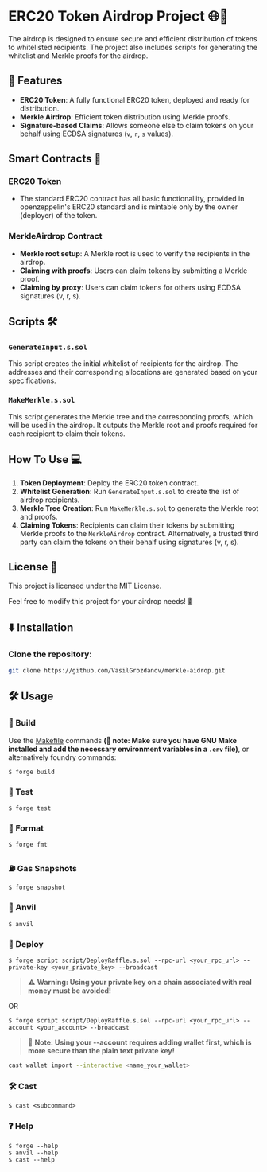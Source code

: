 # ERC20 Token Airdrop Project 🌐💸

The airdrop is designed to ensure secure and efficient distribution of tokens to whitelisted recipients. The project also includes scripts for generating the whitelist and Merkle proofs for the airdrop. 


## 🚀 Features

- **ERC20 Token**: A fully functional ERC20 token, deployed and ready for distribution.
- **Merkle Airdrop**: Efficient token distribution using Merkle proofs.
- **Signature-based Claims**: Allows someone else to claim tokens on your behalf using ECDSA signatures (`v`, `r`, `s` values).
  
## Smart Contracts 📜
### ERC20 Token
- The standard ERC20 contract has all basic functionallity, provided in openzeppelin's ERC20 standard and is mintable only by the owner (deployer) of the token.

### MerkleAirdrop Contract
- **Merkle root setup**: A Merkle root is used to verify the recipients in the airdrop.
- **Claiming with proofs**: Users can claim tokens by submitting a Merkle proof.
- **Claiming by proxy**: Users can claim tokens for others using ECDSA signatures (v, r, s).

## Scripts 🛠️
### `GenerateInput.s.sol` 
This script creates the initial whitelist of recipients for the airdrop. The addresses and their corresponding allocations are generated based on your specifications.

### `MakeMerkle.s.sol`
This script generates the Merkle tree and the corresponding proofs, which will be used in the airdrop. It outputs the Merkle root and proofs required for each recipient to claim their tokens.

## How To Use 💻
1. **Token Deployment**: Deploy the ERC20 token contract.
2. **Whitelist Generation**: Run `GenerateInput.s.sol` to create the list of airdrop recipients.
3. **Merkle Tree Creation**: Run `MakeMerkle.s.sol` to generate the Merkle root and proofs.
4. **Claiming Tokens**: Recipients can claim their tokens by submitting Merkle proofs to the `MerkleAirdrop` contract. Alternatively, a trusted third party can claim the tokens on their behalf using signatures (v, r, s).

## License 📜
This project is licensed under the MIT License. 

Feel free to modify this project for your airdrop needs! 🎉


## ⬇️ Installation

### Clone the repository:
```bash
git clone https://github.com/VasilGrozdanov/merkle-aidrop.git
```

## 🛠️ Usage

### 🔨 Build
Use the [Makefile](https://github.com/VasilGrozdanov/merkle-aidrop/blob/main/Makefile) commands **(📝 note: Make sure you have GNU Make installed and add the necessary environment variables in a `.env` file)**, or alternatively foundry commands:
```shell
$ forge build
```

### 🧪 Test

```shell
$ forge test
```

### 🎨 Format

```shell
$ forge fmt
```

### ⛽ Gas Snapshots

```shell
$ forge snapshot
```

### 🔧 Anvil

```shell
$ anvil
```

### 🚀 Deploy

```shell
$ forge script script/DeployRaffle.s.sol --rpc-url <your_rpc_url> --private-key <your_private_key> --broadcast
```
> ⚠️ **Warning: Using your private key on a chain associated with real money must be avoided!**

 OR
```shell
$ forge script script/DeployRaffle.s.sol --rpc-url <your_rpc_url> --account <your_account> --broadcast
```
> 📝 **Note: Using your --account requires adding wallet first, which is more secure than the plain text private key!**
```Bash
cast wallet import --interactive <name_your_wallet>
```
### 🛠️ Cast

```shell
$ cast <subcommand>
```

### ❓ Help

```shell
$ forge --help
$ anvil --help
$ cast --help
```
